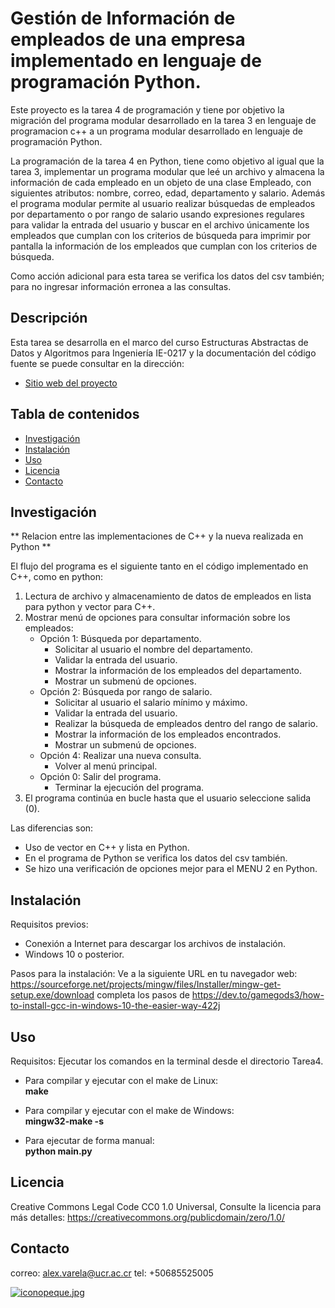 # Gestión de Información de empleados de una empresa implementado en lenguaje de programación Python. 

Este proyecto es la tarea 4 de programación y tiene por objetivo la migración del programa modular desarrollado en la tarea 3
en lenguaje de programacion c++ a un programa modular desarrollado en lenguaje de programación Python.

La programación de la tarea 4 en Python, tiene como objetivo al igual que la tarea 3, implementar un programa modular que leé un
archivo y almacena la información de cada empleado en un objeto de una clase Empleado, con siguientes atributos: nombre, correo,
edad, departamento y salario. Además el programa modular permite al usuario realizar búsquedas de empleados por departamento o por
rango de salario usando expresiones regulares para validar la entrada del usuario y buscar en el archivo únicamente los empleados
que cumplan con los criterios de búsqueda para imprimir por pantalla la información de los empleados que cumplan con los criterios
de búsqueda.

Como acción adicional para esta tarea se verifica los datos del csv también; para no ingresar información erronea a las consultas. 

## Descripción
Esta tarea se desarrolla en el marco del curso Estructuras Abstractas de Datos y Algoritmos para 
Ingeniería IE-0217 y la documentación del código fuente se puede consultar en la dirección: 
- [Sitio web del proyecto](https://doxygenizi12.000webhostapp.com/)
## Tabla de contenidos

- [Investigación](#investigación)
- [Instalación](#instalación)
- [Uso](#Uso)
- [Licencia](#licencia)
- [Contacto](#contacto)

## Investigación
** Relacion entre las implementaciones de C++ y la nueva realizada en Python **

 El flujo del programa es el siguiente tanto en el código implementado en C++, como en python:
 1. Lectura de archivo y almacenamiento de datos de empleados en lista para python y vector para C++.
 2. Mostrar menú de opciones para consultar información sobre los empleados:
     - Opción 1: Búsqueda por departamento.
         - Solicitar al usuario el nombre del departamento.
         - Validar la entrada del usuario.
         - Mostrar la información de los empleados del departamento.
         - Mostrar un submenú de opciones.
     - Opción 2: Búsqueda por rango de salario.
         - Solicitar al usuario el salario mínimo y máximo.
         - Validar la entrada del usuario.
         - Realizar la búsqueda de empleados dentro del rango de salario.
         - Mostrar la información de los empleados encontrados.
         - Mostrar un submenú de opciones.
     - Opción 4: Realizar una nueva consulta.
         - Volver al menú principal.
     - Opción 0: Salir del programa.
         - Terminar la ejecución del programa.
 3. El programa continúa en bucle hasta que el usuario seleccione salida (0).

Las diferencias son:
  - Uso de vector en C++ y lista en Python.
  - En el programa de Python se verifica los datos del csv también.
  - Se hizo una verificación de opciones mejor para el MENU 2 en Python.

## Instalación

Requisitos previos: 
- Conexión a Internet para descargar los archivos de instalación. 
- Windows 10 o posterior.

Pasos para la instalación:
Ve a la siguiente URL en tu navegador web: https://sourceforge.net/projects/mingw/files/Installer/mingw-get-setup.exe/download
completa los pasos de https://dev.to/gamegods3/how-to-install-gcc-in-windows-10-the-easier-way-422j

## Uso 

Requisitos: Ejecutar los comandos en la terminal desde el directorio Tarea4.

- Para compilar y ejecutar con el make de Linux:  
  **make**

- Para compilar y ejecutar con el make de Windows:  
  **mingw32-make -s**

- Para ejecutar de forma manual:  
  **python main.py**

## Licencia

Creative Commons Legal Code CC0 1.0 Universal, Consulte la licencia para más detalles: https://creativecommons.org/publicdomain/zero/1.0/

## Contacto

correo: alex.varela@ucr.ac.cr tel: +50685525005

[![iconopeque.jpg](https://i.postimg.cc/hvtdRL0p/iconopeque.jpg)](https://postimg.cc/k6L4xtzb)
